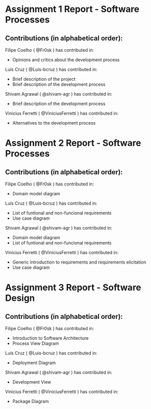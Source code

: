 # Assignment 1 Report - Software Processes
## Contributions (in alphabetical order):
Filipe Coelho ( @Fr0sk ) has contributed in:
* Opinions and critics about the development process

Luís Cruz ( @Luis-bcruz ) has contributed in:
* Brief description of the project
* Brief description of the development process
      
Shivam Agrawal ( @shivam-agr ) has contributed in:
* Brief description of the development process
      
Vinicius Ferretti ( @ViniciusFerretti ) has contributed in:
* Alternatives to the development process

# Assignment 2 Report - Software Processes
## Contributions (in alphabetical order):

Filipe Coelho ( @Fr0sk ) has contributed in:
* Domain model diagram

Luís Cruz ( @Luis-bcruz ) has contributed in:
* List of funtional and non-funcional requirements
* Use case diagram

Shivam Agrawal ( @shivam-agr ) has contributed in:
* Domain model diagram
* List of funtional and non-funcional requirements

Vinicius Ferretti ( @ViniciusFerretti ) has contributed in:
* Generic introduction to requirements and requirements elicitation 
* Use case diagram

# Assignment 3 Report - Software Design
## Contributions (in alphabetical order):

Filipe Coelho ( @Fr0sk ) has contributed in:
* Introduction to Software Architecture
* Process View Diagram

Luís Cruz ( @Luis-bcruz ) has contributed in:
* Deployment Diagram

Shivam Agrawal ( @shivam-agr ) has contributed in:
* Development View

Vinicius Ferretti ( @ViniciusFerretti ) has contributed in:
* Package Diagram
